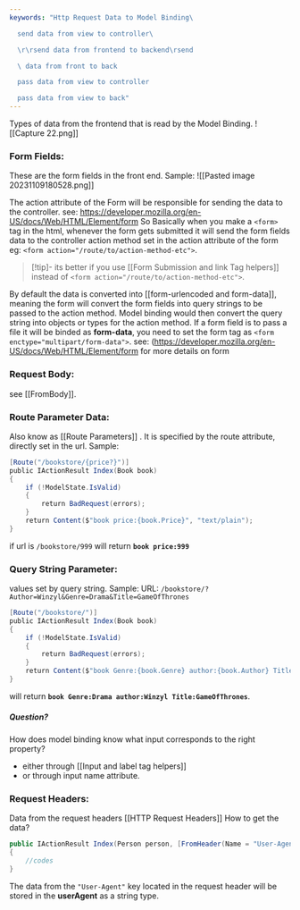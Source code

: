 ```yaml
---
keywords: "Http Request Data to Model Binding\ 

  send data from view to controller\ 

  \r\rsend data from frontend to backend\rsend

  \ data from front to back

  pass data from view to controller

  pass data from view to back"
---
```

Types of data from the frontend that is read by the Model Binding.
![[Capture 22.png]]
### Form Fields:
These are the form fields in the front end.
Sample:
![[Pasted image 20231109180528.png]]

The action attribute of the Form will be responsible for sending the data to the controller.
see: https://developer.mozilla.org/en-US/docs/Web/HTML/Element/form
So Basically when you make a `<form>` tag in the html, whenever the form gets submitted it will send the form fields data to the controller action method set in the action attribute of the form eg: `<form action="/route/to/action-method-etc">`.
>[!tip]-
>its better if you use [[Form Submission and link Tag helpers]] instead of `<form action="/route/to/action-method-etc">`.

By default the data is converted into [[form-urlencoded and form-data]], meaning the form will convert the form fields into query strings to be passed to the action method. Model binding would then convert the query string into objects or types for the action method.
If a form field is to pass a file it will be binded as **form-data**, you need to set the form tag as `<form enctype="multipart/form-data">`. see: (https://developer.mozilla.org/en-US/docs/Web/HTML/Element/form for more details on form
### Request Body:
see [[FromBody]].
### Route Parameter Data:
Also know as [[Route Parameters]] . It is specified by the route attribute, directly set in the url.
Sample:
```c#
[Route("/bookstore/{price?}")]
public IActionResult Index(Book book)
{
	if (!ModelState.IsValid)
	{
	    return BadRequest(errors);
	}
	return Content($"book price:{book.Price}", "text/plain");
}
```
if url is `/bookstore/999` will return **`book price:999`** 
### Query String Parameter:
values set by query string. 
Sample:
URL: `/bookstore/?Author=Winzyl&Genre=Drama&Title=GameOfThrones`
```C#
[Route("/bookstore/")]
public IActionResult Index(Book book)
{
	if (!ModelState.IsValid)
	{
	    return BadRequest(errors);
	}
	return Content($"book Genre:{book.Genre} author:{book.Author} Title:{book.Title}", "text/plain");
}
```
will return **`book Genre:Drama author:Winzyl Title:GameOfThrones`**.
##### Question?
How does model binding know what input corresponds to the right property?
- either through [[Input and label tag helpers]]
- or through input name attribute.
### Request Headers:
Data from the request headers [[HTTP Request Headers]]
How to get the data?
```c#
public IActionResult Index(Person person, [FromHeader(Name = "User-Agent")] string userAgent)
{
	//codes
}
```
The data from the `"User-Agent"` key located in the request header will be stored in the **userAgent** as a string type.